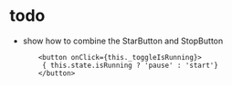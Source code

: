 

# todo

- show how to combine the StarButton and StopButton

```
       <button onClick={this._toggleIsRunning}>
        { this.state.isRunning ? 'pause' : 'start'}
       </button>
```